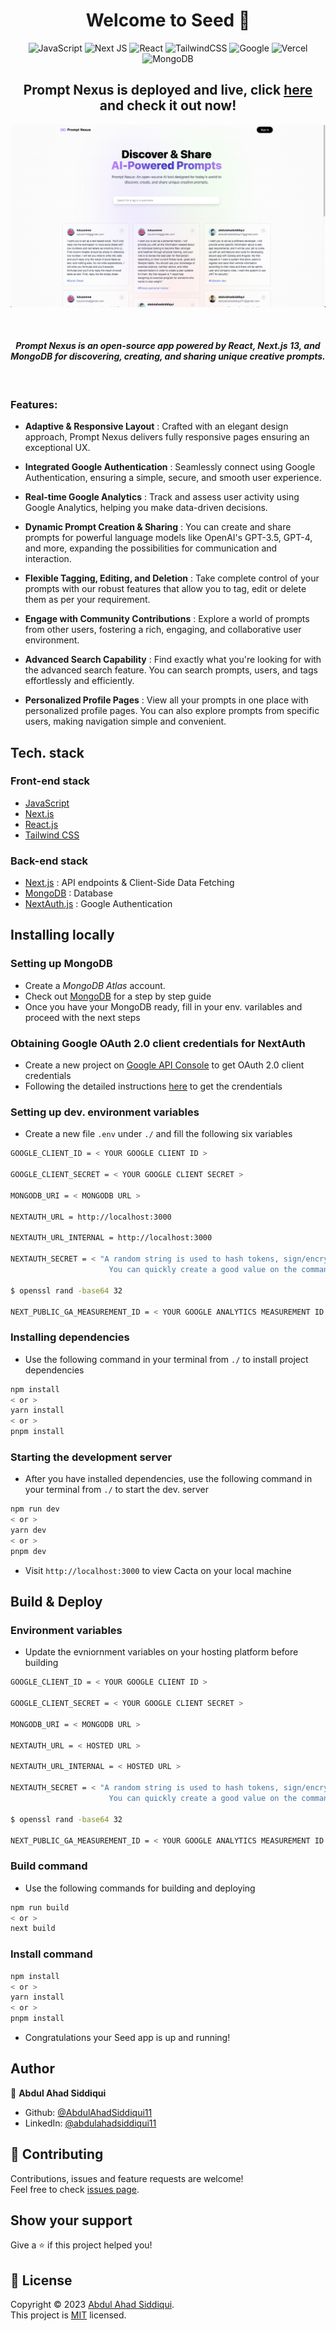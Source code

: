<h1 align="center">Welcome to Seed 👋</h1>

<div align="center">

![JavaScript](https://img.shields.io/badge/javascript-%23323330.svg?style=for-the-badge&logo=javascript&logoColor=%23F7DF1E)
![Next JS](https://img.shields.io/badge/Next-black?style=for-the-badge&logo=next.js&logoColor=white)
![React](https://img.shields.io/badge/react-%2320232a.svg?style=for-the-badge&logo=react&logoColor=%2361DAFB)
![TailwindCSS](https://img.shields.io/badge/tailwindcss-%2338B2AC.svg?style=for-the-badge&logo=tailwind-css&logoColor=white)
![Google](https://img.shields.io/badge/google-4285F4?style=for-the-badge&logo=google&logoColor=white)
![Vercel](https://img.shields.io/badge/vercel-%23000000.svg?style=for-the-badge&logo=vercel&logoColor=white)
![MongoDB](https://img.shields.io/badge/MongoDB-%234ea94b.svg?style=for-the-badge&logo=mongodb&logoColor=white)

</div>

<h2 align="center">Prompt Nexus is deployed and live, click <a href="https://prompt.abdulahadsiddiqui.com" target="_blank" >here</a> and check it out now! </h2>

<p align="center">
  <a href="https://prompt.abdulahadsiddiqui.com" target="_blank"> 
    <img src="./static/prompt-nexus-home.png" alt="Prompt Nexus Home">
  </a>
</p>

<br />
<h4 align="center"> <em><strong>Prompt Nexus </strong> is an open-source app powered by React, Next.js 13, and MongoDB for discovering, creating, and sharing unique creative prompts.</em></h4>
<br /> 

### Features:
* <b>Adaptive & Responsive Layout</b> : Crafted with an elegant design approach, Prompt Nexus delivers fully responsive pages ensuring an exceptional UX.

* <b>Integrated Google Authentication</b> : Seamlessly connect using Google Authentication, ensuring a simple, secure, and smooth user experience.

* <b>Real-time Google Analytics</b> : Track and assess user activity using Google Analytics, helping you make data-driven decisions.

* <b>Dynamic Prompt Creation & Sharing</b> : You can create and share prompts for powerful language models like OpenAI's GPT-3.5, GPT-4, and more, expanding the possibilities for communication and interaction.

* <b>Flexible Tagging, Editing, and Deletion</b> : Take complete control of your prompts with our robust features that allow you to tag, edit or delete them as per your requirement.

* <b>Engage with Community Contributions</b> : Explore a world of prompts from other users, fostering a rich, engaging, and collaborative user environment.

* <b>Advanced Search Capability</b> : Find exactly what you're looking for with the advanced search feature. You can search prompts, users, and tags effortlessly and efficiently.

* <b>Personalized Profile Pages</b> : View all your prompts in one place with personalized profile pages. You can also explore prompts from specific users, making navigation simple and convenient.

## Tech. stack
### Front-end stack
* [JavaScript](https://developer.mozilla.org/en-US/docs/Web/JavaScript)
* [Next.js](https://nextjs.org/)
* [React.js](https://reactjs.org/)
* [Tailwind CSS](https://tailwindcss.com/)

### Back-end stack
* [Next.js](https://nextjs.org/) : API endpoints & Client-Side Data Fetching
* [MongoDB](https://www.mongodb.com/docs/) : Database
* [NextAuth.js](https://next-auth.js.org/) : Google Authentication


## Installing locally

### Setting up MongoDB
* Create a <i>MongoDB Atlas</i> account.
* Check out [MongoDB](https://www.mongodb.com/docs/) for a step by step guide
* Once you have your MongoDB ready, fill in your env. varilables and proceed with the next steps

### Obtaining Google OAuth 2.0 client credentials for NextAuth
* Create a new project on [Google API Console](https://console.developers.google.com/) to get OAuth 2.0 client credentials
* Following the detailed instructions [here](https://developers.google.com/identity/protocols/oauth2) to get the crendentials

### Setting up dev. environment variables
* Create a new file ```.env``` under ```./``` and fill the following six variables
```sh
GOOGLE_CLIENT_ID = < YOUR GOOGLE CLIENT ID >

GOOGLE_CLIENT_SECRET = < YOUR GOOGLE CLIENT SECRET >

MONGODB_URI = < MONGODB URL >

NEXTAUTH_URL = http://localhost:3000

NEXTAUTH_URL_INTERNAL = http://localhost:3000

NEXTAUTH_SECRET = < "A random string is used to hash tokens, sign/encrypt cookies and generate cryptographic keys. 
                      You can quickly create a good value on the command line via this openssl command." >

$ openssl rand -base64 32

NEXT_PUBLIC_GA_MEASUREMENT_ID = < YOUR GOOGLE ANALYTICS MEASUREMENT ID >
```

### Installing dependencies
* Use the following command in your terminal from ```./``` to install project dependencies
```sh
npm install
< or >
yarn install
< or >
pnpm install
```

### Starting the development server
* After you have installed dependencies, use the following command in your terminal from ```./``` to start the dev. server
```sh
npm run dev
< or >
yarn dev
< or >
pnpm dev
```
* Visit ```http://localhost:3000``` to view Cacta on your local machine

## Build & Deploy

### Environment variables
* Update the evniornment variables on your hosting platform before building
```sh
GOOGLE_CLIENT_ID = < YOUR GOOGLE CLIENT ID >

GOOGLE_CLIENT_SECRET = < YOUR GOOGLE CLIENT SECRET >

MONGODB_URI = < MONGODB URL >

NEXTAUTH_URL = < HOSTED URL >

NEXTAUTH_URL_INTERNAL = < HOSTED URL >

NEXTAUTH_SECRET = < "A random string is used to hash tokens, sign/encrypt cookies and generate cryptographic keys. 
                      You can quickly create a good value on the command line via this openssl command." >

$ openssl rand -base64 32

NEXT_PUBLIC_GA_MEASUREMENT_ID = < YOUR GOOGLE ANALYTICS MEASUREMENT ID >
```

### Build command
* Use the following commands for building and deploying
```sh
npm run build
< or >
next build
```

### Install command
```sh
npm install
< or >
yarn install
< or >
pnpm install
```
* Congratulations your Seed app is up and running!

## Author

👤 **Abdul Ahad Siddiqui**

* Github: [@AbdulAhadSiddiqui11](https://github.com/AbdulAhadSiddiqui11)
* LinkedIn: [@abdulahadsiddiqui11](https://linkedin.com/in/abdulahadsiddiqui11)

## 🤝 Contributing

Contributions, issues and feature requests are welcome!<br />Feel free to check [issues page](https://github.com/AbdulAhadSiddiqui11/prompt-nexus/issues). 

## Show your support

Give a ⭐️ if this project helped you!

## 📝 License

Copyright © 2023 [Abdul Ahad Siddiqui](https://github.com/AbdulAhadSiddiqui11).<br />
This project is [MIT](https://github.com/AbdulAhadSiddiqui11/seed/blob/main/LICENSE) licensed.
